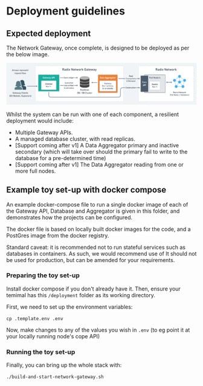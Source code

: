 # Deployment guidelines

## Expected deployment

The Network Gateway, once complete, is designed to be deployed as per the below image.

![Expected Network Gateway Deployment](./network-gateway-deployment.png)

Whilst the system can be run with one of each component, a resilient deployment would include:

* Multiple Gateway APIs.
* A managed database cluster, with read replicas.
* [Support coming after v1] A Data Aggregator primary and inactive secondary (which will take over should the primary fail to write to the database for a pre-determined time)
* [Support coming after v1] The Data Aggregator reading from one or more full nodes.

## Example toy set-up with docker compose

An example docker-compose file to run a single docker image of each of the Gateway API, Database and Aggregator is given in this folder, and demonstrates how the projects can be configured.

The docker file is based on locally built docker images for the code, and a PostGres image from the docker registry.

Standard caveat: it is recommended not to run stateful services such as databases in containers. As such, we would recommend use of It should not be used for production, but can be amended for your requirements.

### Preparing the toy set-up

Install docker compose if you don't already have it. Then, ensure your temimal has this `/deployment` folder as its working directory.

First, we need to set up the environment variables:

```
cp .template.env .env
```

Now, make changes to any of the values you wish in `.env` (to eg point it at your locally running node's cope API)

### Running the toy set-up

Finally, you can bring up the whole stack with:

```sh
./build-and-start-network-gateway.sh
```

